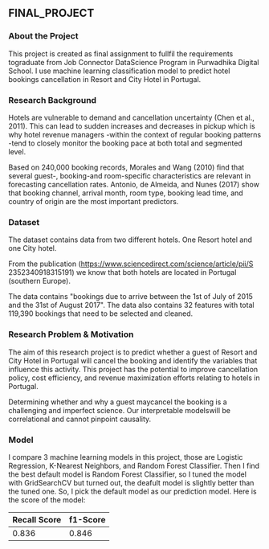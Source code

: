 ## FINAL_PROJECT

### About the Project
This project is created as final assignment to fullfil the requirements tograduate from Job Connector DataScience Program in Purwadhika Digital
School. I use machine learning classification model to predict hotel bookings cancellation in Resort and City Hotel in Portugal.

### Research Background
Hotels are vulnerable to demand and cancellation uncertainty (Chen et al., 2011).
This can lead to sudden increases and decreases in pickup which is why hotel revenue managers -within the context of
regular booking patterns -tend to closely monitor the booking pace at both total and segmented level.

Based on 240,000 booking records, Morales and Wang (2010) find that several guest-, booking-and room-specific characteristics
are relevant in forecasting cancellation rates. Antonio, de Almeida, and Nunes (2017) show that booking channel, arrival month, room type, booking lead time, and country of origin are the most important predictors.

### Dataset
The dataset contains data from two different hotels. One Resort hotel and one City hotel.

From the publication (https://www.sciencedirect.com/science/article/pii/S
2352340918315191) we know that both hotels are located in Portugal (southern Europe).

The data contains "bookings due to arrive between the
1st of July of 2015 and the 31st of August 2017". The data also contains 32 features with total 119,390
bookings that need to be selected and cleaned.

### Research Problem & Motivation
The aim of this research project is to predict whether a guest of Resort and City Hotel in
Portugal will cancel the booking and identify the variables that influence this activity. This
project has the potential to improve cancellation policy, cost efficiency, and
revenue maximization efforts relating to hotels in Portugal.

Determining whether and why a guest maycancel the booking is a challenging and
imperfect science. Our interpretable modelswill be correlational and cannot pinpoint causality.

### Model
I compare 3 machine learning models in this project, those are Logistic Regression, K-Nearest Neighbors, and Random Forest Classifier. Then I find the best default model is Random Forest Classifier, so I tuned the model with GridSearchCV but turned out, the deafult model is slightly better than the tuned one. So, I pick the default model as our prediction model. Here is the score of the model:

| Recall Score | f1-Score |
|--------------|----------|
| 0.836        | 0.846
